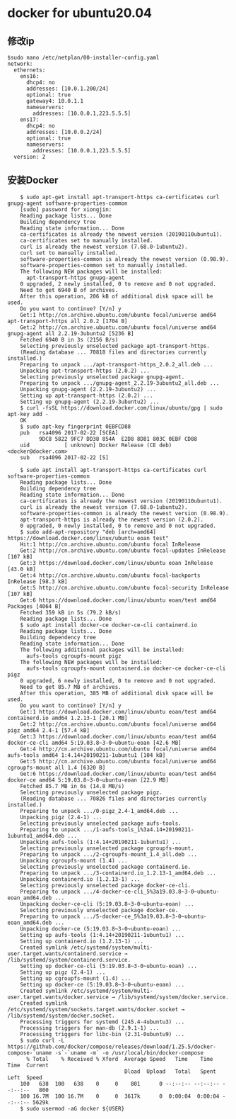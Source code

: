 # docker for ubuntu20.04 #

## 修改ip ##

    $sudo nano /etc/netplan/00-installer-config.yaml
    network:
      ethernets:
        ens16:
          dhcp4: no
          addresses: [10.0.1.200/24]
          optional: true
          gateway4: 10.0.1.1
          nameservers:
            addresses: [10.0.0.1,223.5.5.5]
        ens17:
          dhcp4: no
          addresses: [10.0.0.2/24]
          optional: true
          nameservers:
            addresses: [10.0.0.1,223.5.5.5]
      version: 2

## 安装Docker ##


		$ sudo apt-get install apt-transport-https ca-certificates curl gnupg-agent software-properties-common
		[sudo] password for xiongjin: 
		Reading package lists... Done
		Building dependency tree       
		Reading state information... Done
		ca-certificates is already the newest version (20190110ubuntu1).
		ca-certificates set to manually installed.
		curl is already the newest version (7.68.0-1ubuntu2).
		curl set to manually installed.
		software-properties-common is already the newest version (0.98.9).
		software-properties-common set to manually installed.
		The following NEW packages will be installed:
		  apt-transport-https gnupg-agent
		0 upgraded, 2 newly installed, 0 to remove and 0 not upgraded.
		Need to get 6940 B of archives.
		After this operation, 206 kB of additional disk space will be used.
		Do you want to continue? [Y/n] y
		Get:1 http://cn.archive.ubuntu.com/ubuntu focal/universe amd64 apt-transport-https all 2.0.2 [1704 B]
		Get:2 http://cn.archive.ubuntu.com/ubuntu focal/universe amd64 gnupg-agent all 2.2.19-3ubuntu2 [5236 B]
		Fetched 6940 B in 3s (2156 B/s)  
		Selecting previously unselected package apt-transport-https.
		(Reading database ... 70818 files and directories currently installed.)
		Preparing to unpack .../apt-transport-https_2.0.2_all.deb ...
		Unpacking apt-transport-https (2.0.2) ...
		Selecting previously unselected package gnupg-agent.
		Preparing to unpack .../gnupg-agent_2.2.19-3ubuntu2_all.deb ...
		Unpacking gnupg-agent (2.2.19-3ubuntu2) ...
		Setting up apt-transport-https (2.0.2) ...
		Setting up gnupg-agent (2.2.19-3ubuntu2) ...
		$ curl -fsSL https://download.docker.com/linux/ubuntu/gpg | sudo apt-key add -
		OK
		$ sudo apt-key fingerprint 0EBFCD88
		pub   rsa4096 2017-02-22 [SCEA]
		      9DC8 5822 9FC7 DD38 854A  E2D8 8D81 803C 0EBF CD88
		uid           [ unknown] Docker Release (CE deb) <docker@docker.com>
		sub   rsa4096 2017-02-22 [S]

		$ sudo apt install apt-transport-https ca-certificates curl software-properties-common
		Reading package lists... Done
		Building dependency tree       
		Reading state information... Done
		ca-certificates is already the newest version (20190110ubuntu1).
		curl is already the newest version (7.68.0-1ubuntu2).
		software-properties-common is already the newest version (0.98.9).
		apt-transport-https is already the newest version (2.0.2).
		0 upgraded, 0 newly installed, 0 to remove and 0 not upgraded.
		$ sudo add-apt-repository "deb [arch=amd64] https://download.docker.com/linux/ubuntu eoan test"
		Hit:1 http://cn.archive.ubuntu.com/ubuntu focal InRelease                                                                        
		Get:2 http://cn.archive.ubuntu.com/ubuntu focal-updates InRelease [107 kB]                                                       
		Get:3 https://download.docker.com/linux/ubuntu eoan InRelease [43.0 kB]
		Get:4 http://cn.archive.ubuntu.com/ubuntu focal-backports InRelease [98.3 kB]
		Get:5 http://cn.archive.ubuntu.com/ubuntu focal-security InRelease [107 kB]
		Get:6 https://download.docker.com/linux/ubuntu eoan/test amd64 Packages [4064 B]
		Fetched 359 kB in 5s (79.2 kB/s)
		Reading package lists... Done
		$ sudo apt install docker-ce docker-ce-cli containerd.io
		Reading package lists... Done
		Building dependency tree       
		Reading state information... Done
		The following additional packages will be installed:
		  aufs-tools cgroupfs-mount pigz
		The following NEW packages will be installed:
		  aufs-tools cgroupfs-mount containerd.io docker-ce docker-ce-cli pigz
		0 upgraded, 6 newly installed, 0 to remove and 0 not upgraded.
		Need to get 85.7 MB of archives.
		After this operation, 385 MB of additional disk space will be used.
		Do you want to continue? [Y/n] y
		Get:1 https://download.docker.com/linux/ubuntu eoan/test amd64 containerd.io amd64 1.2.13-1 [20.1 MB]
		Get:2 http://cn.archive.ubuntu.com/ubuntu focal/universe amd64 pigz amd64 2.4-1 [57.4 kB]    
		Get:3 https://download.docker.com/linux/ubuntu eoan/test amd64 docker-ce-cli amd64 5:19.03.8~3-0~ubuntu-eoan [42.6 MB]
		Get:4 http://cn.archive.ubuntu.com/ubuntu focal/universe amd64 aufs-tools amd64 1:4.14+20190211-1ubuntu1 [104 kB]
		Get:5 http://cn.archive.ubuntu.com/ubuntu focal/universe amd64 cgroupfs-mount all 1.4 [6320 B]
		Get:6 https://download.docker.com/linux/ubuntu eoan/test amd64 docker-ce amd64 5:19.03.8~3-0~ubuntu-eoan [22.9 MB]
		Fetched 85.7 MB in 6s (14.8 MB/s)    
		Selecting previously unselected package pigz.
		(Reading database ... 70826 files and directories currently installed.)
		Preparing to unpack .../0-pigz_2.4-1_amd64.deb ...
		Unpacking pigz (2.4-1) ...
		Selecting previously unselected package aufs-tools.
		Preparing to unpack .../1-aufs-tools_1%3a4.14+20190211-1ubuntu1_amd64.deb ...
		Unpacking aufs-tools (1:4.14+20190211-1ubuntu1) ...
		Selecting previously unselected package cgroupfs-mount.
		Preparing to unpack .../2-cgroupfs-mount_1.4_all.deb ...
		Unpacking cgroupfs-mount (1.4) ...
		Selecting previously unselected package containerd.io.
		Preparing to unpack .../3-containerd.io_1.2.13-1_amd64.deb ...
		Unpacking containerd.io (1.2.13-1) ...
		Selecting previously unselected package docker-ce-cli.
		Preparing to unpack .../4-docker-ce-cli_5%3a19.03.8~3-0~ubuntu-eoan_amd64.deb ...
		Unpacking docker-ce-cli (5:19.03.8~3-0~ubuntu-eoan) ...
		Selecting previously unselected package docker-ce.
		Preparing to unpack .../5-docker-ce_5%3a19.03.8~3-0~ubuntu-eoan_amd64.deb ...
		Unpacking docker-ce (5:19.03.8~3-0~ubuntu-eoan) ...
		Setting up aufs-tools (1:4.14+20190211-1ubuntu1) ...
		Setting up containerd.io (1.2.13-1) ...
		Created symlink /etc/systemd/system/multi-user.target.wants/containerd.service → /lib/systemd/system/containerd.service.
		Setting up docker-ce-cli (5:19.03.8~3-0~ubuntu-eoan) ...
		Setting up pigz (2.4-1) ...
		Setting up cgroupfs-mount (1.4) ...
		Setting up docker-ce (5:19.03.8~3-0~ubuntu-eoan) ...
		Created symlink /etc/systemd/system/multi-user.target.wants/docker.service → /lib/systemd/system/docker.service.
		Created symlink /etc/systemd/system/sockets.target.wants/docker.socket → /lib/systemd/system/docker.socket.
		Processing triggers for systemd (245.4-4ubuntu3) ...
		Processing triggers for man-db (2.9.1-1) ...
		Processing triggers for libc-bin (2.31-0ubuntu9) ...
		$ sudo curl -L https://github.com/docker/compose/releases/download/1.25.5/docker-compose-`uname -s`-`uname -m` -o /usr/local/bin/docker-compose
		  % Total    % Received % Xferd  Average Speed   Time    Time     Time  Current
		                                 Dload  Upload   Total   Spent    Left  Speed
		100   638  100   638    0     0    801      0 --:--:-- --:--:-- --:--:--   800
		100 16.7M  100 16.7M    0     0  3617k      0  0:00:04  0:00:04 --:--:-- 5629k
		$ sudo usermod -aG docker ${USER}

